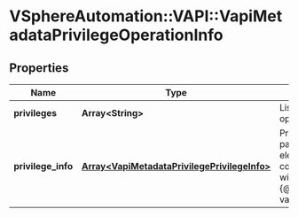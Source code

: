 # VSphereAutomation::VAPI::VapiMetadataPrivilegeOperationInfo

## Properties
Name | Type | Description | Notes
------------ | ------------- | ------------- | -------------
**privileges** | **Array&lt;String&gt;** | List of all privileges assigned to the operation element. | 
**privilege_info** | [**Array&lt;VapiMetadataPrivilegePrivilegeInfo&gt;**](VapiMetadataPrivilegePrivilegeInfo.md) | Privilege information of all the parameter elements of the operation element. For an explanation of containment of privilege information within parameter elements, see {@link vapi.metadata.privilege.PrivilegeInfo}. | 


